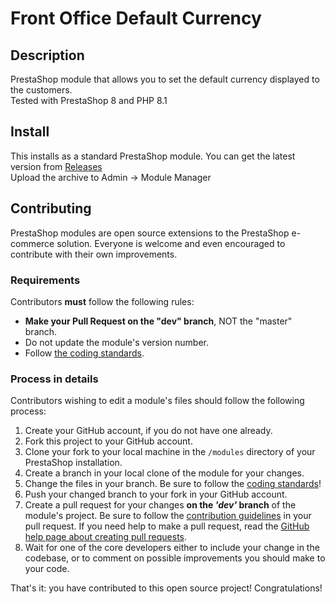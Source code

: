 # Front Office Default Currency

## Description
PrestaShop module that allows you to set the default currency displayed to the customers. \
Tested with PrestaShop 8 and PHP 8.1

## Install
This installs as a standard PrestaShop module. You can get the latest version from [Releases][1] \
Upload the archive to Admin -> Module Manager

## Contributing

PrestaShop modules are open source extensions to the PrestaShop e-commerce solution. Everyone is welcome and even encouraged to contribute with their own improvements.

### Requirements

Contributors **must** follow the following rules:

* **Make your Pull Request on the "dev" branch**, NOT the "master" branch.
* Do not update the module's version number.
* Follow [the coding standards][1].

### Process in details

Contributors wishing to edit a module's files should follow the following process:

1. Create your GitHub account, if you do not have one already.
2. Fork this project to your GitHub account.
3. Clone your fork to your local machine in the ```/modules``` directory of your PrestaShop installation.
4. Create a branch in your local clone of the module for your changes.
5. Change the files in your branch. Be sure to follow the [coding standards][2]!
6. Push your changed branch to your fork in your GitHub account.
7. Create a pull request for your changes **on the _'dev'_ branch** of the module's project. Be sure to follow the [contribution guidelines][3] in your pull request. If you need help to make a pull request, read the [GitHub help page about creating pull requests][4].
8. Wait for one of the core developers either to include your change in the codebase, or to comment on possible improvements you should make to your code.

That's it: you have contributed to this open source project! Congratulations!

[1]: https://github.com/andreihumulescu/ps-front-office-default-currency/releases
[2]: https://devdocs.prestashop.com/8/development/coding-standards/
[3]: https://devdocs.prestashop.com/8/contribute/contribution-guidelines/
[4]: https://help.github.com/articles/using-pull-requests
